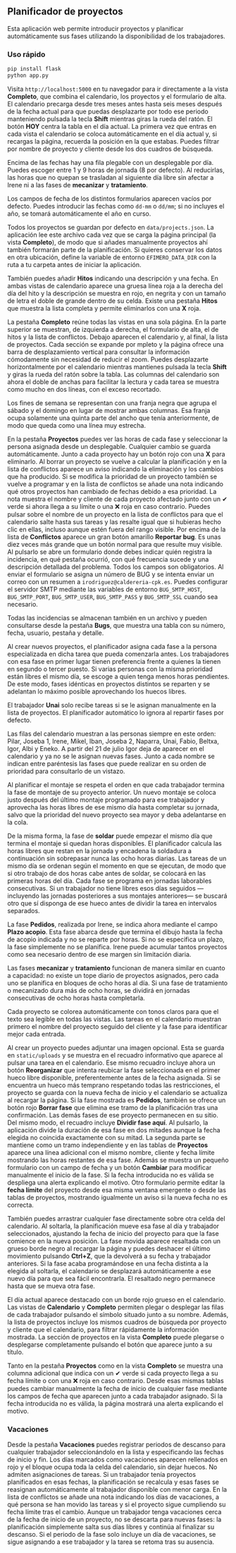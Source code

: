 ## Planificador de proyectos

Esta aplicación web permite introducir proyectos y planificar automáticamente sus
fases utilizando la disponibilidad de los trabajadores.

### Uso rápido

```bash
pip install flask
python app.py
```

Visita `http://localhost:5000` en tu navegador para ir directamente a la vista
**Completo**, que combina el calendario, los proyectos y el formulario de alta.
El calendario precarga desde tres meses antes hasta seis meses después de la fecha
actual para que puedas desplazarte por todo ese periodo manteniendo pulsada la
tecla **Shift** mientras giras la rueda del ratón. El botón **HOY** centra la
tabla en el día actual. La primera vez que entras en cada vista el calendario se
coloca automáticamente en el día actual y, si recargas la página, recuerda la
posición en la que estabas. Puedes filtrar por nombre de proyecto y cliente desde
los dos cuadros de búsqueda.

Encima de las fechas hay una fila plegable con un desplegable por día. Puedes
escoger entre 1 y 9 horas de jornada (8 por defecto). Al reducirlas, las horas
que no quepan se trasladan al siguiente día libre sin afectar a Irene ni a las
fases de **mecanizar** y **tratamiento**.

Los campos de fecha de los distintos formularios aparecen vacíos por defecto.
Puedes introducir las fechas como `dd-mm` o `dd/mm`; si no incluyes el año,
se tomará automáticamente el año en curso.

Todos los proyectos se guardan por defecto en `data/projects.json`. La
aplicación lee este archivo cada vez que se carga la página principal (la vista
**Completo**), de modo que si añades manualmente proyectos ahí también formarán
parte de la planificación. Si quieres conservar los datos en otra ubicación,
define la variable de entorno `EFIMERO_DATA_DIR` con la ruta a tu carpeta antes
de iniciar la aplicación.

 También puedes añadir **Hitos** indicando una descripción y una fecha. En ambas
 vistas de calendario aparece una gruesa línea roja a la derecha del día del
 hito y la descripción se muestra en rojo, en negrita y con un tamaño de letra
 el doble de grande dentro de su celda. Existe una pestaña **Hitos** que
 muestra la lista completa y permite eliminarlos con una **X** roja.

La pestaña **Completo** reúne todas las vistas en una sola página. En la
parte superior se muestran, de izquierda a derecha, el formulario de alta, el
de hitos y la lista de conflictos. Debajo aparecen el calendario y, al final,
la lista de proyectos. Cada sección se expande por
mpleto y la página ofrece una barra de desplazamiento vertical para consultar
la información cómodamente sin necesidad de reducir el zoom. Puedes desplazarte horizontalmente por el calendario
mientras mantienes pulsada la tecla **Shift** y giras la rueda del ratón
sobre la tabla. Las columnas del calendario son ahora el doble de anchas para
facilitar la lectura y cada tarea se muestra como mucho en dos líneas, con el
exceso recortado.

Los fines de semana se representan con una franja negra que agrupa el sábado y el domingo en lugar de mostrar ambas columnas. Esa franja ocupa solamente una quinta parte del ancho que tenía anteriormente, de modo que queda como una línea muy estrecha.

En la pestaña **Proyectos** puedes ver las horas de cada fase y seleccionar la
persona asignada desde un desplegable. Cualquier cambio se guarda
automáticamente. Junto a cada proyecto hay un botón rojo con una **X** para
eliminarlo. Al borrar un proyecto se vuelve a calcular la planificación y en la
lista de conflictos aparece un aviso indicando la eliminación y los cambios que
ha producido.
Si se modifica la prioridad de un proyecto también se vuelve a programar y en la
lista de conflictos se añade una nota indicando qué otros proyectos han cambiado
de fechas debido a esa prioridad. La nota muestra el nombre y cliente de cada
proyecto afectado junto con un ✔ verde si ahora llega a su límite o una ❌
roja en caso contrario.
Puedes pulsar sobre el nombre de un proyecto en la lista de conflictos para
que el calendario salte hasta sus tareas y las resalte igual que si hubieras
hecho clic en ellas, incluso aunque estén fuera del rango visible.
Por encima de la lista de **Conflictos** aparece un gran botón amarillo
**Reportar bug**. Es unas diez veces más grande que un botón normal para que
resulte muy visible. Al pulsarlo se abre un formulario donde debes indicar quién
registra la incidencia, en qué pestaña ocurrió, con qué frecuencia sucede y una
descripción detallada del problema. Todos los campos son obligatorios. Al
enviar el formulario se asigna un número de BUG y se intenta enviar un correo
con un resumen a `irodriguez@caldereria-cpk.es`. Puedes configurar el servidor
SMTP mediante las variables de entorno `BUG_SMTP_HOST`, `BUG_SMTP_PORT`,
`BUG_SMTP_USER`, `BUG_SMTP_PASS` y `BUG_SMTP_SSL` cuando sea necesario.

Todas las incidencias se almacenan también en un archivo y pueden consultarse
desde la pestaña **Bugs**, que muestra una tabla con su número, fecha,
usuario, pestaña y detalle.

Al crear nuevos proyectos, el planificador asigna cada fase a la persona
especializada en dicha tarea que pueda comenzarla antes. Los trabajadores
con esa fase en primer lugar tienen preferencia frente a quienes la
tienen en segundo o tercer puesto. Si varias personas con la misma
prioridad están libres el mismo día, se escoge a quien tenga menos horas
pendientes. De este modo, fases idénticas en proyectos distintos se
reparten y se adelantan lo máximo posible aprovechando los huecos libres.

El trabajador **Unai** solo recibe tareas si se le asignan manualmente en la
lista de proyectos. El planificador automático lo ignora al repartir
fases por defecto.

Las filas del calendario muestran a las personas siempre en este orden:
Pilar, Joseba 1, Irene, Mikel, Iban, Joseba 2, Naparra, Unai, Fabio, Beltxa,
Igor, Albi y Eneko. A partir del 21 de julio Igor deja de aparecer en el
calendario y ya no se le asignan nuevas fases.
Junto a cada nombre se indican entre paréntesis las fases que puede realizar en
su orden de prioridad para consultarlo de un vistazo.

Al planificar el montaje se respeta el orden en que cada trabajador termina
la fase de montaje de su proyecto anterior. Un nuevo montaje se coloca justo
después del último montaje programado para ese trabajador y aprovecha las
horas libres de ese mismo día hasta completar su jornada, salvo que la
prioridad del nuevo proyecto sea mayor y deba adelantarse en la cola.

De la misma forma, la fase de **soldar** puede empezar el mismo día que
termina el montaje si quedan horas disponibles. El planificador calcula las
horas libres que restan en la jornada y encadena la soldadura a continuación
sin sobrepasar nunca las ocho horas diarias. Las tareas de un mismo día se
ordenan según el momento en que se ejecutan, de modo que si otro trabajo de
dos horas cabe antes de soldar, se colocará en las primeras horas del día.
Cada fase se programa en jornadas laborables consecutivas. Si un trabajador no
tiene libres esos días seguidos —incluyendo las jornadas posteriores a sus
montajes anteriores— se buscará otro que sí disponga de ese hueco antes de
dividir la tarea en intervalos separados.

La fase **Pedidos**, realizada por Irene, se indica ahora mediante el campo
**Plazo acopio**. Esta fase abarca desde que termina el dibujo hasta la fecha
de acopio indicada y no se reparte por horas. Si no se especifica un plazo, la
fase simplemente no se planifica. Irene puede acumular tantos proyectos como
sea necesario dentro de ese margen sin limitación diaria.

Las fases **mecanizar** y **tratamiento** funcionan de manera similar en
cuanto a capacidad: no existe un tope diario de proyectos asignados, pero cada
uno se planifica en bloques de ocho horas al día. Si una fase de tratamiento o
mecanizado dura más de ocho horas, se dividirá en jornadas consecutivas de
ocho horas hasta completarla.

Cada proyecto se colorea automáticamente con tonos claros para que el texto
sea legible en todas las vistas. Las tareas en el calendario muestran primero
el nombre del proyecto seguido del cliente y la fase para identificar mejor
cada entrada.

Al crear un proyecto puedes adjuntar una imagen opcional. Esta se guarda en
`static/uploads` y se muestra en el recuadro informativo que aparece al pulsar
una tarea en el calendario.
Ese mismo recuadro incluye ahora un botón **Reorganizar** que intenta
reubicar la fase seleccionada en el primer hueco libre disponible,
preferentemente antes de la fecha asignada. Si se encuentra un hueco
más temprano respetando todas las restricciones, el proyecto se guarda con
la nueva fecha de inicio y el calendario se actualiza al recargar la página.
Si la fase mostrada es **Pedidos**, también se ofrece un botón rojo
**Borrar fase** que elimina ese tramo de la planificación tras una
confirmación. Las demás fases de ese proyecto permanecen en su sitio.
Del mismo modo, el recuadro incluye **Dividir fase aquí**. Al pulsarlo,
la aplicación divide la duración de esa fase en dos mitades aunque la fecha
elegida no coincida exactamente con su mitad. La segunda parte se mantiene
como un tramo independiente y en las tablas de **Proyectos** aparece una
línea adicional con el mismo nombre, cliente y fecha límite mostrando las
horas restantes de esa fase.
Además se muestra un pequeño formulario con un campo de fecha y un botón
**Cambiar** para modificar manualmente el inicio de la fase. Si la fecha
introducida no es válida se despliega una alerta explicando el motivo.
Otro formulario permite editar la **fecha límite** del proyecto desde esa misma
ventana emergente o desde las tablas de proyectos, mostrando igualmente un
aviso si la nueva fecha no es correcta.

También puedes arrastrar cualquier fase directamente sobre otra celda del
calendario. Al soltarla, la planificación mueve esa fase al día y trabajador
seleccionados, ajustando la fecha de inicio del proyecto para que la fase
comience en la nueva posición.
La fase movida aparece resaltada con un grueso borde negro al recargar la página y
puedes deshacer el último movimiento pulsando **Ctrl+Z**, que la devolverá a su
fecha y trabajador anteriores.
Si la fase acaba programándose en una fecha distinta a la elegida al soltarla,
el calendario se desplazará automáticamente a ese nuevo día para que sea fácil
encontrarla.
El resaltado negro permanece hasta que se mueva otra fase.

El día actual aparece destacado con un borde rojo grueso en el calendario. Las
vistas de **Calendario** y **Completo** permiten plegar o desplegar las filas de
cada trabajador pulsando el símbolo situado junto a su nombre. Además, la lista
de proyectos incluye los mismos cuadros de búsqueda por proyecto y cliente que
el calendario, para filtrar rápidamente la información mostrada.
La sección de proyectos en la vista **Completo** puede plegarse o desplegarse
completamente pulsando el botón que aparece junto a su título.

Tanto en la pestaña **Proyectos** como en la vista **Completo** se muestra una
columna adicional que indica con un ✔ verde si cada proyecto llega a su fecha
límite o con una ❌ roja en caso contrario.
Desde esas mismas tablas puedes cambiar manualmente la fecha de inicio de
cualquier fase mediante los campos de fecha que aparecen junto a cada
trabajador asignado. Si la fecha introducida no es válida, la página mostrará
una alerta explicando el motivo.

### Vacaciones

Desde la pestaña **Vacaciones** puedes registrar periodos de descanso para
cualquier trabajador seleccionándolo en la lista y especificando las fechas de
inicio y fin. Los días marcados como vacaciones aparecen rellenados en rojo y el
bloque ocupa toda la celda del calendario, sin dejar huecos. No admiten
asignaciones de tareas. Si un trabajador tenía
proyectos planificados en esas fechas, la planificación se recalcula y esas
fases se reasignan automáticamente al trabajador disponible con menor carga. En
la lista de conflictos se añade una nota indicando los días de vacaciones, a qué
persona se han movido las tareas y si el proyecto sigue cumpliendo su fecha
límite tras el cambio. Aunque un trabajador tenga vacaciones cerca de la fecha
de inicio de un proyecto, no se descarta para nuevas fases: la planificación
simplemente salta sus días libres y continúa al finalizar su descanso. Si el
periodo de la fase solo incluye un día de vacaciones, se sigue asignando a ese
trabajador y la tarea se retoma tras su ausencia.
